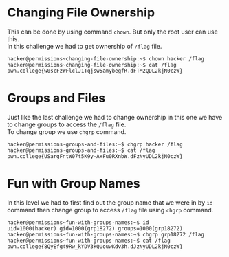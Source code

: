 # Changing File Ownership
This can be done by using command `chown`. But only the root user can use this.  
In this challenge we had to get ownership of `/flag` file.
~~~
hacker@permissions~changing-file-ownership:~$ chown hacker /flag
hacker@permissions~changing-file-ownership:~$ cat /flag
pwn.college{w0scFzWFlclJ1Tqjsw5amybegfR.dFTM2QDL2kjN0czW}
~~~
# Groups and Files
Just like the last challenge we had to change ownership in this one we have to change groups to access the `/flag` file.  
To change group we use `chgrp` command.
~~~
hacker@permissions~groups-and-files:~$ chgrp hacker /flag
hacker@permissions~groups-and-files:~$ cat /flag
pwn.college{USargFntW07t5K9y-AxFu0RXnbW.dFzNyUDL2kjN0czW}
~~~
# Fun with Group Names
In this level we had to first find out the group name that we were in by `id` command then change group to access `/flag` file using `chgrp` command.
~~~
hacker@permissions~fun-with-groups-names:~$ id
uid=1000(hacker) gid=1000(grp18272) groups=1000(grp18272)
hacker@permissions~fun-with-groups-names:~$ chgrp grp18272 /flag
hacker@permissions~fun-with-groups-names:~$ cat /flag
pwn.college{8QyEfg49Rw_kYDV3kQUouwKdv3h.dJzNyUDL2kjN0czW}
~~~
# 



































